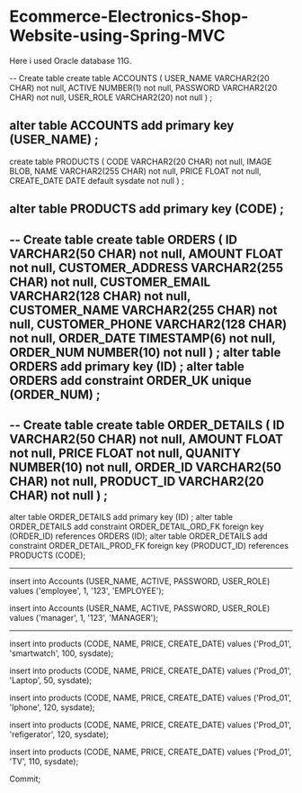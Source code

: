 # Ecommerce-Electronics-Shop-Website-using-Spring-MVC

Here i used Oracle database 11G.

-- Create table
create table ACCOUNTS
(
  USER_NAME VARCHAR2(20 CHAR) not null,
  ACTIVE    NUMBER(1) not null,
  PASSWORD  VARCHAR2(20 CHAR) not null,
  USER_ROLE VARCHAR2(20) not null
) ;
  
alter table ACCOUNTS
  add primary key (USER_NAME) ;
---------------------------------------
  
create table PRODUCTS
(
  CODE        VARCHAR2(20 CHAR) not null,
  IMAGE       BLOB,
  NAME        VARCHAR2(255 CHAR) not null,
  PRICE       FLOAT not null,
  CREATE_DATE DATE default sysdate not null
) ;
  
alter table PRODUCTS
  add primary key (CODE) ;
---------------------------------------
-- Create table
create table ORDERS
(
  ID               VARCHAR2(50 CHAR) not null,
  AMOUNT           FLOAT not null,
  CUSTOMER_ADDRESS VARCHAR2(255 CHAR) not null,
  CUSTOMER_EMAIL   VARCHAR2(128 CHAR) not null,
  CUSTOMER_NAME    VARCHAR2(255 CHAR) not null,
  CUSTOMER_PHONE   VARCHAR2(128 CHAR) not null,
  ORDER_DATE       TIMESTAMP(6) not null,
  ORDER_NUM        NUMBER(10) not null
) ;
alter table ORDERS
  add primary key (ID) ;
alter table ORDERS
  add constraint ORDER_UK unique (ORDER_NUM) ;
---------------------------------------
 
-- Create table
create table ORDER_DETAILS
(
  ID         VARCHAR2(50 CHAR) not null,
  AMOUNT     FLOAT not null,
  PRICE      FLOAT not null,
  QUANITY    NUMBER(10) not null,
  ORDER_ID   VARCHAR2(50 CHAR) not null,
  PRODUCT_ID VARCHAR2(20 CHAR) not null
) ;
--  
alter table ORDER_DETAILS
  add primary key (ID) ;
alter table ORDER_DETAILS
  add constraint ORDER_DETAIL_ORD_FK foreign key (ORDER_ID)
  references ORDERS (ID);
alter table ORDER_DETAILS
  add constraint ORDER_DETAIL_PROD_FK foreign key (PRODUCT_ID)
  references PRODUCTS (CODE);
  
---------------------------------------  
insert into Accounts (USER_NAME, ACTIVE, PASSWORD, USER_ROLE)
values ('employee', 1, '123', 'EMPLOYEE');
 
insert into Accounts (USER_NAME, ACTIVE, PASSWORD, USER_ROLE)
values ('manager', 1, '123', 'MANAGER');
 
----------------
insert into products (CODE, NAME, PRICE, CREATE_DATE)
values ('Prod_01', 'smartwatch', 100, sysdate);
 
insert into products (CODE, NAME, PRICE, CREATE_DATE)
values ('Prod_01', 'Laptop', 50, sysdate);
 
insert into products (CODE, NAME, PRICE, CREATE_DATE)
values ('Prod_01', 'Iphone', 120, sysdate);
 
insert into products (CODE, NAME, PRICE, CREATE_DATE)
values ('Prod_01', 'refigerator', 120, sysdate);
 
insert into products (CODE, NAME, PRICE, CREATE_DATE)
values ('Prod_01', 'TV', 110, sysdate);
 
Commit; 
